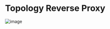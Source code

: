 # Topology Reverse Proxy

![image](https://github.com/user-attachments/assets/831601b6-8fcb-4d4c-86fc-6fb7713240d9)
